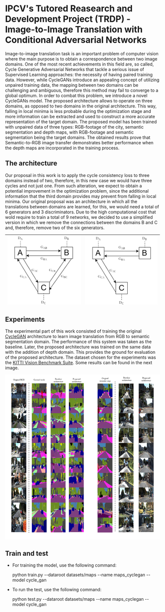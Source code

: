 # IPCV's Tutored Reasearch and Development Project (TRDP) - Image-to-Image Translation with Conditional Adversarial Networks

Image-to-image translation task is an important problem of computer vision where the main purpose is to obtain a correspondence between two image domains. One of the most recent achievements in this field are, so called, Cycle Generative Adversarial Networks that tackle a serious issue of Supervised Learning approaches: the necessity of having paired training data. However, while CycleGANs introduce an appealing concept of utilizing unpaired training data, the mapping between two domains can be challenging and ambiguous, therefore this method may fail to converge to a global optimum. In order to combat this problem, we introduce a novel CycleGANs model. The proposed architecture allows to operate on three domains, as opposed to two  domains in the original architecture. This way, falling in local minima is less probable during the optimization stage and more information can be extracted and used to construct a more accurate representation of the target domain. The proposed model has been trained with unpaired data of three types: RGB-footage of the city, semantic segmentation and depth maps, with RGB-footage and semantic segmentation being the target domains. The obtained results prove that Semantic-to-RGB image transfer demonstrates better performance when the depth maps are incorporated in the training process.

## The architecture
Our proposal in this work is to apply the cycle consistency loss to three domains instead of two, therefore, in this new case we would have three cycles and not just one. From such alteration, we expect to obtain a potential improvement in the optimization problem, since the additional information that the third domain provides may prevent from falling in local minima.
Our original proposal was an architecture in which all the translations between domains are learned, for this, we would need a total of 6 generators and 3 discriminators. Due to the high computational cost that wold require to train a total of 9 networks, we decided to use a simplified version in which we remove the connections between the domains B and C and, therefore, remove two of the six generators. 


|![Original proposed architecture with all the connections between the three domains](https://github.com/superkirill/CycleGAN/blob/master/tricycleGAN_full.png?raw=true)  |  ![enter image description here](https://github.com/superkirill/CycleGAN/blob/master/tricycleGAN_simplified.png?raw=true)|
|--|--|
## Experiments
The experimental part of this work consisted of training the original [CycleGAN](https://github.com/junyanz/pytorch-CycleGAN-and-pix2pix) architecture to learn image translation from RGB to semantic segmentation domain. The performance of this system was taken as the baseline. Later, the proposed architecture was trained on the same data with the addition of depth domain. This provides the ground for evaluation of the proposed architecture. The dataset chosen for the experiments was the  [KITTI Vision Benchmark Suite](http://www.cvlibs.net/datasets/kitti/). Some results can be found in the next image. 

![enter image description here](https://github.com/superkirill/CycleGAN/blob/master/comparison.jpg?raw=true)
 ## Train and test
-   For training the model, use the following command:

    python train.py --dataroot datasets/maps --name maps_cyclegan --model cycle_gan

-   To run the test, use the following command:

    python test.py --dataroot datasets/maps --name maps_cyclegan --model cycle_gan
